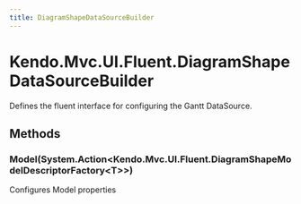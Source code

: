 ```yaml
---
title: DiagramShapeDataSourceBuilder
---
```


# Kendo.Mvc.UI.Fluent.DiagramShapeDataSourceBuilder
Defines the fluent interface for configuring the Gantt DataSource.




## Methods


### Model(System.Action\<Kendo.Mvc.UI.Fluent.DiagramShapeModelDescriptorFactory\<T\>\>)
Configures Model properties






